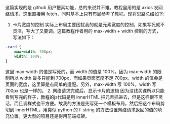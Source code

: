 这篇实现的是 github 用户搜索功能，总的来说并不难。教程里用的是 axios 发网络请求，这里直接用 fetch，同时基本上只有布局参考了教程。现将思路总结如下:
1. 卡片宽度的控制
实际上布局主要困扰我的就是元素宽度的控制，如果写死就不灵活，写大了又要调。这篇教程作者用的 max-width + width 控制的方式，写法如下：
```css
.card {
    max-width: 700px;
    width: 100%;
}
```
这里 max-width 的值是写死的，而 width 的值是 100%。因为 max-width 的限制所以 width 最多只能到 700px，而如果页面宽度不足 700px，width 的值会是页面的宽度，这里算是点简单的适配。另外，max-width 写 100%，width 写 700px 也是一样的。
2. 网络请求完成后，显示卡片的逻辑
因为没钱买课所以只能看到写完的样子，教程的js代码是用 innerHTML 把元素插进去，但是这样很不灵活，而且调样式也不方便。故我的方法是先写死一个模板布局，然后把这个布局剪切到 innerHTML，用类似 python 的 f-string 的方法设置网络请求返回的值的填充位置。更大型的项目还是得用前端框架。
